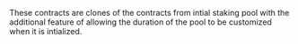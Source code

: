 These contracts are clones of the contracts from intial staking pool with the additional feature of allowing the duration of the pool to be customized when it is intialized.